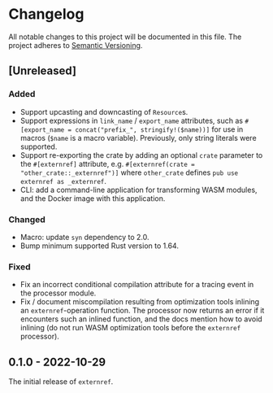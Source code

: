 # Changelog

All notable changes to this project will be documented in this file.
The project adheres to [Semantic Versioning](http://semver.org/spec/v2.0.0.html).

## [Unreleased]

### Added

- Support upcasting and downcasting of `Resource`s.
- Support expressions in `link_name` / `export_name` attributes, such as 
  `#[export_name = concat("prefix_", stringify!($name))]` for use in macros (`$name`
  is a macro variable). Previously, only string literals were supported.
- Support re-exporting the crate by adding an optional `crate` parameter
  to the `#[externref]` attribute, e.g. `#[externref(crate = "other_crate::_externref")]`
  where `other_crate` defines `pub use externref as _externref`.
- CLI: add a command-line application for transforming WASM modules, and the Docker image
  with this application.

### Changed

- Macro: update `syn` dependency to 2.0.
- Bump minimum supported Rust version to 1.64.

### Fixed

- Fix an incorrect conditional compilation attribute for a tracing event
  in the processor module.
- Fix / document miscompilation resulting from optimization tools inlining
  an `externref`-operation function. The processor now returns an error
  if it encounters such an inlined function, and the docs mention how to avoid
  inlining (do not run WASM optimization tools before the `externref` processor).

## 0.1.0 - 2022-10-29

The initial release of `externref`.
